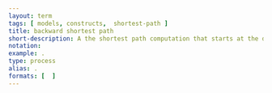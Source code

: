 ```yaml
---
layout: term
tags: [ models, constructs,  shortest-path ]
title: backward shortest path
short-description: A the shortest path computation that starts at the destination node. This is used when there is a preferred arrival  time.
notation:
example: .
type: process
alias: .
formats: [  ]
---
```

